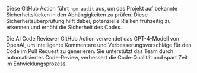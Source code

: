 Diese GitHub Action führt `npm audit` aus, um das Projekt auf bekannte Sicherheitslücken in den Abhängigkeiten zu prüfen. 
Diese Sicherheitsüberprüfung hilft dabei, potenzielle Risiken frühzeitig zu erkennen und erhöht die Sicherheit des Codes.


Die AI Code Reviewer GitHub Action verwendet das GPT-4-Modell von OpenAI, um intelligente Kommentare und Verbesserungsvorschläge für den Code im Pull Request zu generieren. Sie unterstützt das Team durch automatisiertes Code-Review, verbessert die Code-Qualität und spart Zeit im Entwicklungsprozess.
